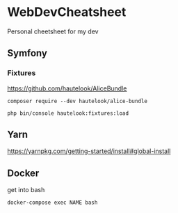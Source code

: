 # WebDevCheatsheet
Personal cheetsheet for my dev

## Symfony



### Fixtures

https://github.com/hautelook/AliceBundle

```
composer require --dev hautelook/alice-bundle 
```

```
php bin/console hautelook:fixtures:load
```

## Yarn

https://yarnpkg.com/getting-started/install#global-install

## Docker

get into bash

```
docker-compose exec NAME bash
```
